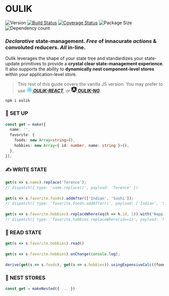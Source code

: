 # OULIK #

![Version](https://img.shields.io/npm/v/oulik.svg)
[![Build Status](https://travis-ci.org/Memeplexx/oulik.svg?branch=master)](https://travis-ci.org/Memeplexx/oulik.svg?branch=master)
[![Coverage Status](https://coveralls.io/repos/github/Memeplexx/oulik/badge.svg?branch=master)](https://coveralls.io/github/Memeplexx/oulik?branch=master)
![Package Size](https://badgen.net/bundlephobia/minzip/oulik)
![Dependency count](https://badgen.net/bundlephobia/dependency-count/oulik)

### *Declarative* state-management. *Free* of innacurate *actions* & convoluted reducers. *All* in-line.

Oulik leverages the shape of your state tree and standardizes your state-update primitives to provide a **crystal clear state-management experience**. It also supports the ability to **dynamically nest component-level stores** within your application-level store.

> This rest of this guide covers the vanilla JS version. You may prefer to use ***[![](./docs/assets/react.png)&nbsp;OULIK-REACT](./docs/readme-react.md)***, or ***[![](./docs/assets/angular.png)&nbsp;OULIK-NG](./docs/readme-ng.md)***.  

```console
npm i oulik
```
### 🐹 SET UP
```ts
const get = make({
  name: '',
  favorite: {
    foods: new Array<string>(),
    hobbies: new Array<{ id: number, name: string }>(),
  },
});
```  
### ✍️ WRITE STATE  
```ts
get(s => s.name).replace('Terence');
// dispatch({ type: 'name.replace()', payload: 'Terence' })

get(s => s.favorite.foods).addAfter(['Indian', 'Sushi']);
// dispatch({ type: 'favorite.foods.addAfter()', payload: ['Indian', 'Sushi'] })

get(s => s.favorite.hobbies).replaceWhere(eq(h => h.id, 1)).with('Napping');
// dispatch({ type: 'favorite.hobbies.replaceWhere(id==1)', payload: 'Napping' })
```
### 📖 READ STATE
```ts
get(s => s.favorite.hobbies).read()

get(s => s.favorite.hobbies).onChange(console.log);

derive(get(s => s.foods), get(s => s.hobbies)).usingExpensiveCalc((foods, hobbies) => [...foods, hobbies])
```
### 🥚 NEST STORES
```ts
const get = makeNested({ ... })
```